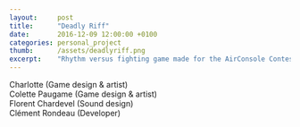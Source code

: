 ```yaml
---
layout:     post
title:      "Deadly Riff"
date:       2016-12-09 12:00:00 +0100
categories: personal_project
thumb:      /assets/deadlyriff.png
excerpt:    "Rhythm versus fighting game made for the AirConsole Contest 2017"
---
```

Charlotte  (Game design & artist) <br/>
Colette Paugame (Game design & artist) <br/>
Florent Chardevel (Sound design) <br/>
Clément Rondeau (Developer) <br/>